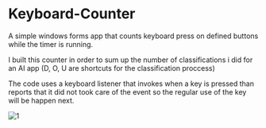 # Keyboard-Counter

A simple windows forms app that counts keyboard press on defined buttons while the timer is running. 

I built this counter in order to sum up the number of classifications i did for an AI app (D, O, U are shortcuts for the classification proccess) 

The code uses a keyboard listener that invokes when a key is pressed than reports that it did not took care of the event so the regular use of the key will be happen next. 

![1](https://user-images.githubusercontent.com/54279376/116320680-56b28980-a7c1-11eb-9251-b6d4feda9cec.jpg)
